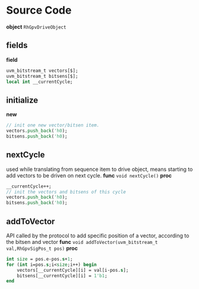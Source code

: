 
# Source Code
**object** `RhGpvDriveObject`

## fields
**field**
```systemverilog
uvm_bitstream_t vectors[$];
uvm_bitstream_t bitsens[$];
local int __currentCycle;
```
## initialize
**new**
```systemverilog
// init one new vector/bitsen item.
vectors.push_back('h0);
bitsens.push_back('h0);
```
## nextCycle
used while translating from sequence item to drive object, means starting to add vectors to be driven on next cycle.
**func** `void nextCycle()`
**proc**
```systemverilog
__currentCycle++;
// init the vectors and bitsens of this cycle
vectors.push_back('h0);
bitsens.push_back('h0);
```
## addToVector
API called by the protocol to add specific position of a vector, according to the bitsen and vector
**func** `void addToVector(uvm_bitstream_t val,RhGpvSigPos_t pos)`
**proc**
```systemverilog
int size = pos.e-pos.s+1;
for (int i=pos.s;i<size;i++) begin
	vectors[__currentCycle][i] = val[i-pos.s];
	bitsens[__currentCycle][i] = 1'b1;
end
```

